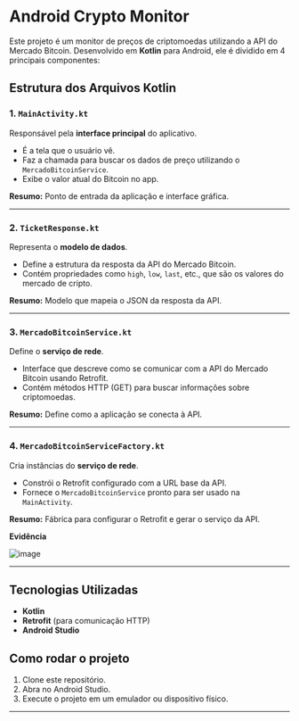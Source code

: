 # Android Crypto Monitor

Este projeto é um monitor de preços de criptomoedas utilizando a API do Mercado Bitcoin. Desenvolvido em **Kotlin** para Android, ele é dividido em 4 principais componentes:

## Estrutura dos Arquivos Kotlin

### 1. `MainActivity.kt`
Responsável pela **interface principal** do aplicativo.

- É a tela que o usuário vê.
- Faz a chamada para buscar os dados de preço utilizando o `MercadoBitcoinService`.
- Exibe o valor atual do Bitcoin no app.

**Resumo:** Ponto de entrada da aplicação e interface gráfica.

---

### 2. `TicketResponse.kt`
Representa o **modelo de dados**.

- Define a estrutura da resposta da API do Mercado Bitcoin.
- Contém propriedades como `high`, `low`, `last`, etc., que são os valores do mercado de cripto.

**Resumo:** Modelo que mapeia o JSON da resposta da API.

---

### 3. `MercadoBitcoinService.kt`
Define o **serviço de rede**.

- Interface que descreve como se comunicar com a API do Mercado Bitcoin usando Retrofit.
- Contém métodos HTTP (GET) para buscar informações sobre criptomoedas.

**Resumo:** Define como a aplicação se conecta à API.

---

### 4. `MercadoBitcoinServiceFactory.kt`
Cria instâncias do **serviço de rede**.

- Constrói o Retrofit configurado com a URL base da API.
- Fornece o `MercadoBitcoinService` pronto para ser usado na `MainActivity`.

**Resumo:** Fábrica para configurar o Retrofit e gerar o serviço da API.

**Evidência**

![image](https://github.com/user-attachments/assets/c3fdeb2c-fe56-4289-96cb-bd93ce1a76d0)


---

## Tecnologias Utilizadas
- **Kotlin**
- **Retrofit** (para comunicação HTTP)
- **Android Studio**

## Como rodar o projeto
1. Clone este repositório.
2. Abra no Android Studio.
3. Execute o projeto em um emulador ou dispositivo físico.

---


